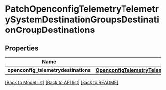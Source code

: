 # PatchOpenconfigTelemetryTelemetrySystemDestinationGroupsDestinationGroupDestinations

## Properties
Name | Type | Description | Notes
------------ | ------------- | ------------- | -------------
**openconfig_telemetrydestinations** | [**OpenconfigTelemetryTelemetrySystemOpenconfigtelemetrytelemetrysystemDestinationgroupsDestinations**](OpenconfigTelemetryTelemetrySystemOpenconfigtelemetrytelemetrysystemDestinationgroupsDestinations.md) |  | [optional] 

[[Back to Model list]](../README.md#documentation-for-models) [[Back to API list]](../README.md#documentation-for-api-endpoints) [[Back to README]](../README.md)


